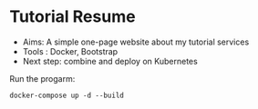 # Tutorial Resume

* Aims: A simple one-page website about my tutorial services
* Tools : Docker, Bootstrap
* Next step: combine and deploy on Kubernetes

Run the progarm:
```
docker-compose up -d --build
```